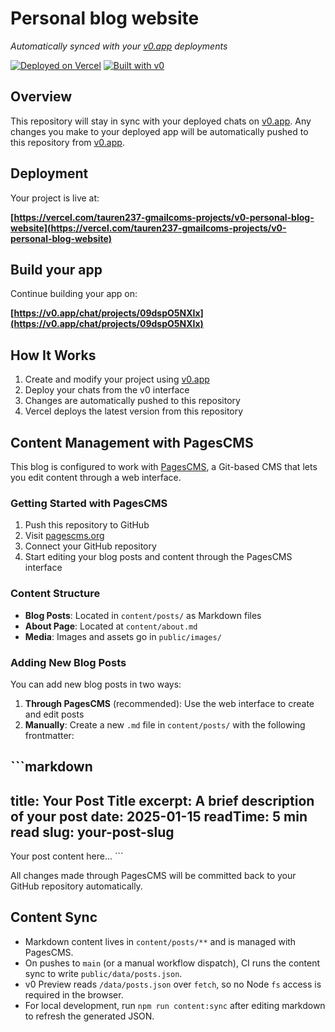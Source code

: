 # Personal blog website

*Automatically synced with your [v0.app](https://v0.app) deployments*

[![Deployed on Vercel](https://img.shields.io/badge/Deployed%20on-Vercel-black?style=for-the-badge&logo=vercel)](https://vercel.com/tauren237-gmailcoms-projects/v0-personal-blog-website)
[![Built with v0](https://img.shields.io/badge/Built%20with-v0.app-black?style=for-the-badge)](https://v0.app/chat/projects/09dspO5NXIx)

## Overview

This repository will stay in sync with your deployed chats on [v0.app](https://v0.app).
Any changes you make to your deployed app will be automatically pushed to this repository from [v0.app](https://v0.app).

## Deployment

Your project is live at:

**[https://vercel.com/tauren237-gmailcoms-projects/v0-personal-blog-website](https://vercel.com/tauren237-gmailcoms-projects/v0-personal-blog-website)**

## Build your app

Continue building your app on:

**[https://v0.app/chat/projects/09dspO5NXIx](https://v0.app/chat/projects/09dspO5NXIx)**

## How It Works

1. Create and modify your project using [v0.app](https://v0.app)
2. Deploy your chats from the v0 interface
3. Changes are automatically pushed to this repository
4. Vercel deploys the latest version from this repository

## Content Management with PagesCMS

This blog is configured to work with [PagesCMS](https://pagescms.org), a Git-based CMS that lets you edit content through a web interface.

### Getting Started with PagesCMS

1. Push this repository to GitHub
2. Visit [pagescms.org](https://pagescms.org)
3. Connect your GitHub repository
4. Start editing your blog posts and content through the PagesCMS interface

### Content Structure

- **Blog Posts**: Located in `content/posts/` as Markdown files
- **About Page**: Located at `content/about.md`
- **Media**: Images and assets go in `public/images/`

### Adding New Blog Posts

You can add new blog posts in two ways:

1. **Through PagesCMS** (recommended): Use the web interface to create and edit posts
2. **Manually**: Create a new `.md` file in `content/posts/` with the following frontmatter:

\`\`\`markdown
---
title: Your Post Title
excerpt: A brief description of your post
date: 2025-01-15
readTime: 5 min read
slug: your-post-slug
---

Your post content here...
\`\`\`

All changes made through PagesCMS will be committed back to your GitHub repository automatically.

## Content Sync

- Markdown content lives in `content/posts/**` and is managed with PagesCMS.
- On pushes to `main` (or a manual workflow dispatch), CI runs the content sync to write `public/data/posts.json`.
- v0 Preview reads `/data/posts.json` over `fetch`, so no Node `fs` access is required in the browser.
- For local development, run `npm run content:sync` after editing markdown to refresh the generated JSON.
